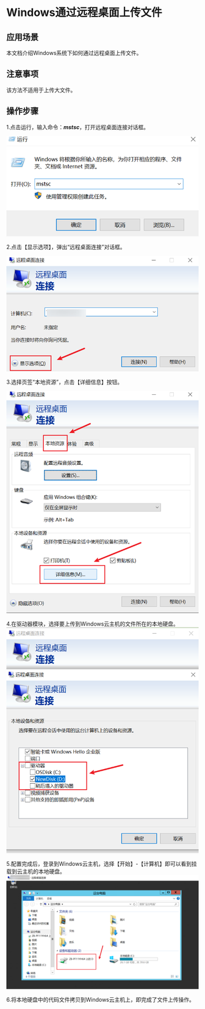 # Windows通过远程桌面上传文件

## 应用场景

本文档介绍Windows系统下如何通过远程桌面上传文件。

## 注意事项

该方法不适用于上传大文件。

## 操作步骤

1.点击运行，输入命令：***mstsc***，打开远程桌面连接对话框。

![](../../../../../image\Elastic-Compute\Virtual-Machine\Windows\Windows通过远程桌面上传文件00.png)

2.点击【显示选项】，弹出“远程桌面连接”对话框。

![](../../../../../image\Elastic-Compute\Virtual-Machine\Windows\Windows通过远程桌面上传文件01.png)

3.选择页签“本地资源”，点击【详细信息】按钮。

![](../../../../../image\Elastic-Compute\Virtual-Machine\Windows\Windows通过远程桌面上传文件02.png)

4.在驱动器模块，选择要上传到Windows云主机的文件所在的本地硬盘。
![](../../../../../image\Elastic-Compute\Virtual-Machine\Windows\Windows通过远程桌面上传文件03.png)

5.配置完成后，登录到Windows云主机，选择【开始】-【计算机】即可以看到挂载到云主机的本地硬盘。
![](../../../../../image\Elastic-Compute\Virtual-Machine\Windows\Windows通过远程桌面上传文件04.png)

6.将本地硬盘中的代码文件拷贝到Windows云主机上，即完成了文件上传操作。

